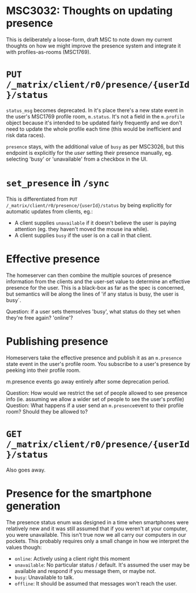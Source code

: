 MSC3032: Thoughts on updating presence
======================================

This is deliberately a loose-form, draft MSC to note down my current thoughts
on how we might improve the presence system and integrate it with
profiles-as-rooms (MSC1769).

`PUT /_matrix/client/r0/presence/{userId}/status`
=================================================
`status_msg` becomes deprecated. In it's place there's a new state event in the
user's MSC1769 profile room, `m.status`. It's not a field in the `m.profile`
object because it's intended to be updated fairly frequently and we don't need
to update the whole profile each time (this would be inefficient and risk data
races).

`presence` stays, with the additional value of `busy` as per MSC3026, but this
endpoint is explicitly for the *user* setting their presence manually, eg. selecting
'busy' or 'unavailable' from a checkbox in the UI.

`set_presence` in `/sync`
=========================
This is differentiated from `PUT /_matrix/client/r0/presence/{userId}/status`
by being explicitly for automatic updates from clients, eg.:
 * A client supplies `unavailable` if it doesn't believe the user is paying attention
   (eg. they haven't moved the mouse ina  while).
 * A client supplies `busy` if the user is on a call in that client.

Effective presence
==================
The homeserver can then combine the multiple sources of presence information from
the clients and the user-set value to determine an effective presence for the user.
This is a black-box as far as the spec is concerned, but semantics will be along
the lines of 'if any status is busy, the user is busy`.

Question: if a user sets themselves 'busy', what status do they set when they're
free again? 'online'?

Publishing presence
===================
Homeservers take the effective presence and publish it as an `m.presence` state
event in the user's profile room. You subscribe to a user's presence by peeking
into their profile room.

m.presence events go away entirely after some deprecation period.

Question: How would we restrict the set of people allowed to see presence
   info (ie. assuming we allow a wider set of people to see the user's profile)
Question: What happens if a user send an `m.presence`event to their profile room?
          Should they be allowed to?

`GET /_matrix/client/r0/presence/{userId}/status`
=================================================
Also goes away.

Presence for the smartphone generation
======================================
The presence status enum was designed in a time when smartphones were relatively
new and it was still assumed that if you weren't at your computer, you were
unavailable. This isn't true now we all carry our computers in our pockets.
This probably requires only a small change in how we interpret the values though:
 * `online`: Actively using a client right this moment
 * `unavailable`: No particular status / default. It's assumed the user may be
   available and respond if you message them, or maybe not.
 * `busy`: Unavailable to talk.
 * `offline`: It should be assumed that messages won't reach the user.
